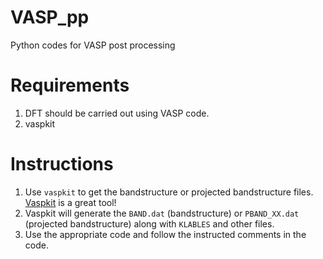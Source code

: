 # VASP_pp
Python codes for VASP post processing

# Requirements
1. DFT should be carried out using VASP code.
2. vaspkit

# Instructions
1. Use `vaspkit` to get the bandstructure or projected bandstructure files. [Vaspkit](https://vaspkit.com/) is a great tool! 
2. Vaspkit will generate the `BAND.dat` (bandstructure) or `PBAND_XX.dat` (projected bandstructure) along with `KLABLES` and other files.
3. Use the appropriate code and follow the instructed comments in the code. 


